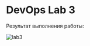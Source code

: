 # DevOps Lab 3

Результат выполнения работы:

![lab3](https://github.com/user-attachments/assets/91609526-318a-4ea7-a626-aba465b5d968)
